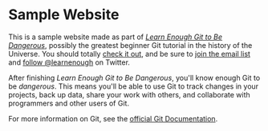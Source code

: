 # Sample Website

This is a sample website made as part of [*Learn Enough Git to Be Dangerous*](https://www.learnenough.com/git-tutorial), possibly the greatest beginner Git tutorial in the history of the Universe. You should totally [check it out](https://www.learnenough.com/git-tutorial), and be sure to [join the email list](https://www.learnenough.com/#email_list) and [follow @learnenough](http://twitter.com/learnenough) on Twitter.

After finishing *Learn Enough Git to Be Dangerous*, you'll know enough Git to be *dangerous*. This means you'll be able to use Git to track changes in your projects, back up data, share your work with others, and collaborate with programmers and other users of Git.

For more information on Git, see the [official Git Documentation](https://git-scm.com/).
